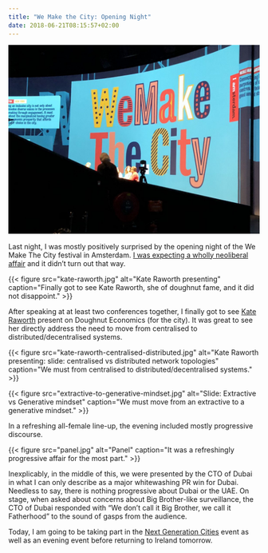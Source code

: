 ```yaml
---
title: "We Make the City: Opening Night"
date: 2018-06-21T08:15:57+02:00
---
```


![We Make The City stage](we-make-the-city.jpg)

Last night, I was mostly positively surprised by the opening night of the We Make The City festival in Amsterdam. [I was expecting a wholly neoliberal affair](https://twitter.com/aral/status/1009483631776141312) and it didn’t turn out that way.

{{< figure src="kate-raworth.jpg" alt="Kate Raworth presenting" caption="Finally got to see Kate Raworth, she of doughnut fame, and it did not disappoint." >}}

After speaking at at least two conferences together, I finally got to see [Kate Raworth](https://www.kateraworth.com) present on Doughnut Economics (for the city). It was great to see her directly address the need to move from centralised to distributed/decentralised systems.

{{< figure src="kate-raworth-centralised-distributed.jpg" alt="Kate Raworth presenting: slide: centralised vs distributed network topologies" caption="We must from centralised to distributed/decentralised systems." >}}

{{< figure src="extractive-to-generative-mindset.jpg" alt="Slide: Extractive vs Generative mindset" caption="We must move from an extractive to a generative mindset." >}}

In a refreshing all-female line-up, the evening included mostly progressive discourse.

{{< figure src="panel.jpg" alt="Panel" caption="It was a refreshingly progressive affair for the most part." >}}

Inexplicably, in the middle of this, we were presented by the CTO of Dubai in what I can only describe as a major whitewashing PR win for Dubai. Needless to say, there is nothing progressive about Dubai or the UAE. On stage, when asked about concerns about Big Brother-like surveillance, the CTO of Dubai responded with “We don’t call it Big Brother, we call it Fatherhood” to the sound of gasps from the audience.

Today, I am going to be taking part in the [Next Generation Cities](https://wemakethe.city/nl/programma-item?programid=4193) event as well as an evening event before returning to Ireland tomorrow.
